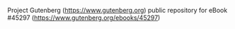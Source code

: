 Project Gutenberg (https://www.gutenberg.org) public repository for eBook #45297 (https://www.gutenberg.org/ebooks/45297)
